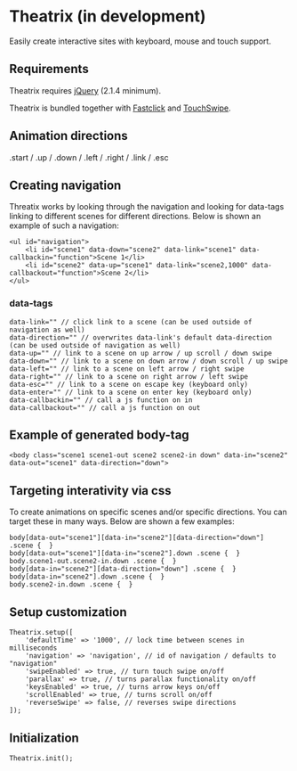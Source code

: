 # Theatrix (in development)
Easily create interactive sites with keyboard, mouse and touch support.

## Requirements
Theatrix requires [jQuery](https://jquery.com/) (2.1.4 minimum).

Theatrix is bundled together with [Fastclick](https://github.com/ftlabs/fastclick) and [TouchSwipe](https://github.com/mattbryson/TouchSwipe-Jquery-Plugin).

## Animation directions
.start / .up / .down / .left / .right / .link / .esc

## Creating navigation
Threatix works by looking through the navigation and looking for data-tags linking to different scenes for different directions. Below is shown an example of such a navigation:
```
<ul id="navigation">
	<li id="scene1" data-down="scene2" data-link="scene1" data-callbackin="function">Scene 1</li>
	<li id="scene2" data-up="scene1" data-link="scene2,1000" data-callbackout="function">Scene 2</li>
</ul>
```

### data-tags
```
data-link="" // click link to a scene (can be used outside of navigation as well)
data-direction="" // overwrites data-link's default data-direction (can be used outside of navigation as well)
data-up="" // link to a scene on up arrow / up scroll / down swipe
data-down="" // link to a scene on down arrow / down scroll / up swipe
data-left="" // link to a scene on left arrow / right swipe
data-right="" // link to a scene on right arrow / left swipe
data-esc="" // link to a scene on escape key (keyboard only)
data-enter="" // link to a scene on enter key (keyboard only)
data-callbackin="" // call a js function on in
data-callbackout="" // call a js function on out
```

## Example of generated body-tag
```
<body class="scene1 scene1-out scene2 scene2-in down" data-in="scene2" data-out="scene1" data-direction="down">
```

## Targeting interativity via css
To create animations on specific scenes and/or specific directions. You can target these in many ways. Below are shown a few examples:
```
body[data-out="scene1"][data-in="scene2"][data-direction="down"] .scene {  }
body[data-out="scene1"][data-in="scene2"].down .scene {  }
body.scene1-out.scene2-in.down .scene {  }
body[data-in="scene2"][data-direction="down"] .scene {  }
body[data-in="scene2"].down .scene {  }
body.scene2-in.down .scene {  }
```

## Setup customization
```
Theatrix.setup([
	'defaultTime' => '1000', // lock time between scenes in milliseconds
	'navigation' => 'navigation', // id of navigation / defaults to "navigation"
	'swipeEnabled' => true, // turn touch swipe on/off
	'parallax' => true, // turns parallax functionality on/off
	'keysEnabled' => true, // turns arrow keys on/off
	'scrollEnabled' => true, // turns scroll on/off
	'reverseSwipe' => false, // reverses swipe directions
]);
```

## Initialization
```
Theatrix.init();
```